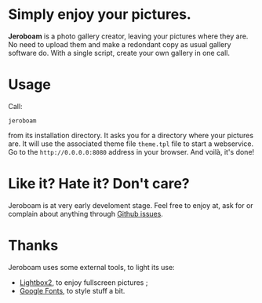 # Simply enjoy your pictures.

**Jeroboam** is a photo gallery creator, leaving your pictures where they are.
No need to upload them and make a redondant copy as usual gallery software do.
With a single script, create your own gallery in one call.


# Usage

Call:

	jeroboam

from its installation directory. It asks you for a directory where your pictures are.
It will use the associated theme file `theme.tpl` file to start a webservice.
Go to the `http://0.0.0.0:8080` address in your browser. And voilà, it's done!


# Like it? Hate it? Don't care?

Jeroboam is at very early develoment stage.
Feel free to enjoy at, ask for or complain about anything through
[Github issues](https://github.com/stephanepechard/jeroboam/issues).


# Thanks

Jeroboam uses some external tools, to light its use:

- [Lightbox2](https://github.com/lokesh/lightbox2), to enjoy fullscreen pictures ;
- [Google Fonts](https://www.google.com/fonts), to style stuff a bit.
